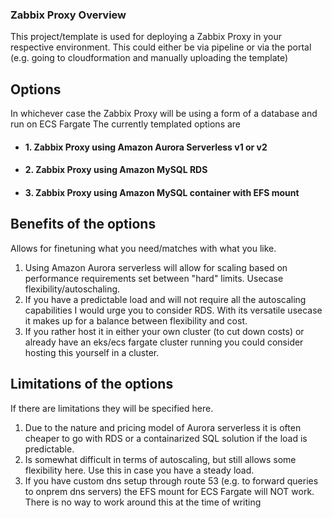 ### Zabbix Proxy Overview ###
This project/template is used for deploying a Zabbix Proxy in your respective environment.
This could either be via pipeline or via the portal (e.g. going to cloudformation and manually uploading the template)

## Options ##
In whichever case the Zabbix Proxy will be using a form of a database and run on ECS Fargate
The currently templated options are
- #### 1. Zabbix Proxy using Amazon Aurora Serverless v1 or v2 ####
- #### 2. Zabbix Proxy using Amazon MySQL RDS ####
- #### 3. Zabbix Proxy using Amazon MySQL container with EFS mount ####

## Benefits of the options ##
Allows for finetuning what you need/matches with what you like.
1. Using Amazon Aurora serverless will allow for scaling based on performance requirements set between "hard" limits. Usecase flexibility/autoschaling.
2. If you have a predictable load and will not require all the autoscaling capabilities I would urge you to consider RDS. With its versatile usecase it makes up for a balance between flexibility and cost.
3. If you rather host it in either your own cluster (to cut down costs) or already have an eks/ecs fargate cluster running you could consider hosting this yourself in a cluster.

## Limitations of the options ##
If there are limitations they will be specified here.
1. Due to the nature and pricing model of Aurora serverless it is often cheaper to go with RDS or a containarized SQL solution if the load is predictable.
2. Is somewhat difficult in terms of autoscaling, but still allows some flexibility here. Use this in case you have a steady load.
3. If you have custom dns setup through route 53 (e.g. to forward queries to onprem dns servers) the EFS mount for ECS Fargate will NOT work. There is no way to work around this at the time of writing